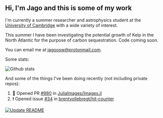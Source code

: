 ## Hi, I'm Jago and this is some of my work

I'm currently a summer researcher and astrophysics student at the [University of Cambridge](https://cam.ac.uk) with a wide variety of interest.

This summer I have been investigating the potential growth of Kelp in the North Atlantic for the purpose of carbon sequestration. Code coming soon.

You can email me at [jagoosw@protonmail.com](mail:jagoosw@protonmail.com).

Some stats:

![Github stats](https://github-readme-stats.vercel.app/api?username=jagoosw&count_private=true&show_icons=true&theme=radical&hide_title=true&hide_border=true&text_color=d8dee9&icon_color=8fbcbb&bg_color=2e3440&title_color=a3be8c)
[](https://komarev.com/ghpvc/?username=jagoosw&color=2e3440)

And some of the things I've been doing recently (not including private repos):
<!--START_SECTION:activity-->
1. 💪 Opened PR [#980](https://github.com/JuliaImages/Images.jl/pull/980) in [JuliaImages/Images.jl](https://github.com/JuliaImages/Images.jl)
2. ❗️ Opened issue [#34](https://github.com/brentvollebregt/hit-counter/issues/34) in [brentvollebregt/hit-counter](https://github.com/brentvollebregt/hit-counter)
<!--END_SECTION:activity-->


[![Update README](https://github.com/jagoosw/jagoosw/actions/workflows/update-readme.yml/badge.svg)](https://github.com/jagoosw/jagoosw/actions/workflows/update-readme.yml)
